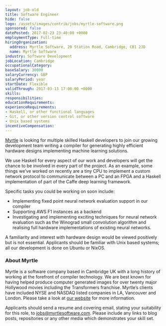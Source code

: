 ```yaml
---
layout: job-old
title: Software Engineer
hide: false
logo: /assets/images/contrib/jobs/myrtle-software.png
sponsored: false
datePosted: 2017-02-23 23:40:00 +0000
employmentType: Full-time
hiringOrganization:
  address: Myrtle Software, 20 Station Road, Cambridge, CB1 2JD
  name: Myrtle Software
industry: Software Development
jobLocation: Cambridge
occupationalCategory:
baseSalary: 30000
salaryCurrency: GBP
salaryPeriod: year
startDate: Flexible
validThrough: 2017-03-13 17:00:00 +0000
skills:
responsibilities:
educationRequirements:
experienceRequirements:
- Haskell, or other functional languages
- Git, or other version control software
- Unix based systems
incentiveCompensation:
---
```


[Myrtle](https://myrtlesoftware.com) is looking for multiple skilled Haskell developers to join our growing development team writing a compiler for generating highly efficient hardware designs implementing machine learning solutions.

We use Haskell for every aspect of our work and developers will get the chance to be involved in every part of the project. As an example, some things we’ve worked on recently are a tiny CPU to implement a custom network protocol to communicate between a PC and an FPGA and a Haskell implementation of part of the Caffe deep learning framework.

Specific tasks you could be working on soon include:

- Implementing fixed point neural network evaluation support in our compiler
- Supporting AWS F1 instances as a backend
- Investigating and implementing exciting techniques for neural network evaluation such as the Winograd small convolution algorithm and realising full hardware implementations of existing neural networks.

A familiarity and interest with hardware design would be viewed positively but is not essential. Applicants should be familiar with Unix based systems; all our development is done on Ubuntu or NixOS.

### About Myrtle

Myrtle is a software company based in Cambridge UK with a long history of working at the forefront of compiler technology. We are best known for having helped produce computer generated images for over twenty major Hollywood movies including the Transformers franchise. Myrtle’s clients have included NYSE and NASDAQ listed companies in LA, Vancouver and London. Please take a look at [our website](https://myrtlesoftware.com) for more information.

Applicants should send a resume and covering email, stating your suitability for this role, to [jobs@myrtlesoftware.com](mailto:jobs@myrtlesoftware.com). Please include any links to blog posts, repositories or any other media which demonstrates your skill set.
